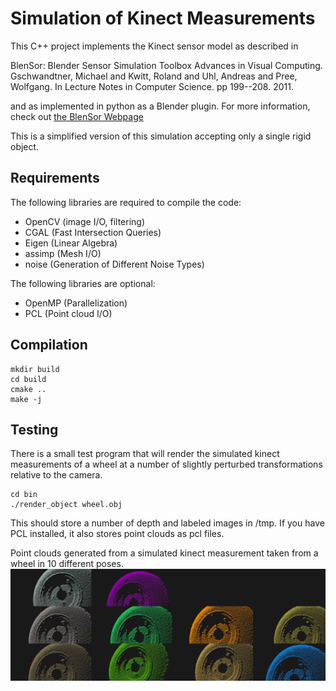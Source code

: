 Simulation of Kinect Measurements
=============

This C++ project implements the Kinect sensor model as described in 

   BlenSor: Blender Sensor Simulation Toolbox Advances in Visual Computing. Gschwandtner, Michael and Kwitt, Roland and Uhl, Andreas and Pree, Wolfgang. In Lecture Notes in Computer Science. pp 199--208. 2011. 

and as implemented in python as a Blender plugin. For more information, check out [the BlenSor Webpage](http://www.blensor.org)

This is a simplified version of this simulation accepting only a single rigid object.

Requirements
----------
The following libraries are required to compile the code:

* OpenCV (image I/O, filtering)
* CGAL (Fast Intersection Queries)
* Eigen (Linear Algebra)
* assimp (Mesh I/O)
* noise (Generation of Different Noise Types)

The following libraries are optional:

* OpenMP (Parallelization)
* PCL (Point cloud  I/O)

Compilation
------------
```
mkdir build
cd build
cmake ..
make -j
```

Testing
------------
There is a small test program that will render the simulated kinect measurements of a wheel at a number of slightly perturbed transformations relative to the camera.

```
cd bin
./render_object wheel.obj
```

This should store a number of depth and labeled images in /tmp. If you have PCL installed, it also stores point clouds as pcl files.

Point clouds generated from a simulated kinect measurement taken from a wheel in 10 different poses.
![](data/Wheels.png?raw=true)
